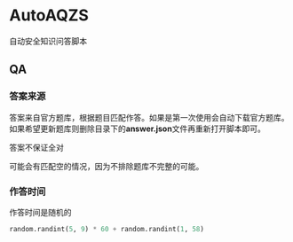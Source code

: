 # AutoAQZS

自动安全知识问答脚本

## QA

### 答案来源

答案来自官方题库，根据题目匹配作答。如果是第一次使用会自动下载官方题库。如果希望更新题库则删除目录下的**answer.json**文件再重新打开脚本即可。

答案不保证全对

可能会有匹配空的情况，因为不排除题库不完整的可能。

### 作答时间

作答时间是随机的

```python
random.randint(5, 9) * 60 + random.randint(1, 58)
```

